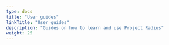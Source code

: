 ```yaml
---
type: docs
title: "User guides"
linkTitle: "User guides"
description: "Guides on how to learn and use Project Radius"
weight: 25
---
```

